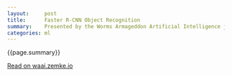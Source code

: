 ```yaml
---
layout:     post
title:      Faster R-CNN Object Recognition
summary:    Presented by the Worms Armageddon Artificial Intelligence joint-venture.
categories: ml
---
```


{{page.summary}}

[Read on waai.zemke.io](https://waai.zemke.io/object-recognition)

